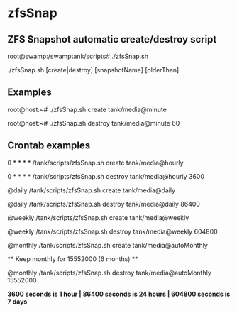# zfsSnap
## ZFS Snapshot automatic create/destroy script ##

root@swamp:/swamptank/scripts# ./zfsSnap.sh 

./zfsSnap.sh [create|destroy] [snapshotName] [olderThan]


## Examples ##
root@host:~# ./zfsSnap.sh create tank/media@minute

root@host:~# ./zfsSnap.sh destroy tank/media@minute 60

## Crontab examples ##
0 * * * * /tank/scripts/zfsSnap.sh create tank/media@hourly

0 * * * * /tank/scripts/zfsSnap.sh destroy tank/media@hourly 3600

@daily /tank/scripts/zfsSnap.sh create tank/media@daily

@daily /tank/scripts/zfsSnap.sh destroy tank/media@daily 86400

@weekly /tank/scripts/zfsSnap.sh create tank/media@weekly

@weekly /tank/scripts/zfsSnap.sh destroy tank/media@weekly 604800

@monthly /tank/scripts/zfsSnap.sh create tank/media@autoMonthly

** Keep monthly for 15552000 (6 months) **

@monthly /tank/scripts/zfsSnap.sh destroy tank/media@autoMonthly 15552000     


**3600 seconds is 1 hour | 86400 seconds is 24 hours | 604800 seconds is 7 days**

